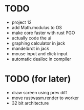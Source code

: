 # TODO
* project 12
* add Math.modulus to OS
* make core faster with rust PGO
* actually code the ui
* graphing calculator in jack
* mandelbrot in jack
* mouse input and click input
* automatic dealloc in compiler

# TODO (for later)
* draw screen using prev diff
* move rustwasm.render to worker
* 32 bit architecture